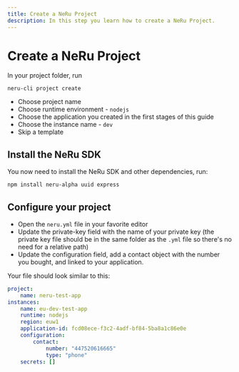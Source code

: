 ```yaml
---
title: Create a NeRu Project
description: In this step you learn how to create a NeRu Project.
---
```


# Create a NeRu Project

In your project folder, run

```
neru-cli project create
```

- Choose project name
- Choose runtime environment - `nodejs`
- Choose the application you created in the first stages of this guide
- Choose the instance name - `dev`
- Skip a template

## Install the NeRu SDK

You now need to install the NeRu SDK and other dependencies, run:

```sh
npm install neru-alpha uuid express
```

## Configure your project 

- Open the `neru.yml` file in your favorite editor
- Update the private-key field with the name of your private key (the private key file should be in the same folder as the `.yml` file so there's no need for a relative path)
- Update the configuration field, add a contact object with the number you bought, and linked to your application.

Your file should look similar to this:

```yml
project:
    name: neru-test-app
instances:
    name: eu-dev-test-app
    runtime: nodejs
    region: euw1
    application-id: fcd08ece-f3c2-4adf-bf84-5ba8a1c86e0e
    configuration:
        contact:
            number: "447520616665"
            type: "phone"
    secrets: []
```